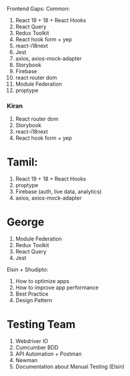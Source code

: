 
Frontend Gaps: 
Common:
1. React 19 + 18 + React Hooks
3. React Query
4. Redux Toolkit
5. React hook form + yep
6. react-i18next
7. Jest
8. axios, axios-mock-adapter
9. Storybook
10. Firebase
11. react router dom
12. Module Federation
13. proptype

### Kiran
1. React router dom
2. Storybook
3. react-i18next
4. React hook form + yep

# Tamil:
1. React 19 + 18 + React Hooks
2. proptype
3. Firebase (auth, live data, analytics)
4. axios, axios-mock-adapter

# George
1.  Module Federation
2. Redux Toolkit
3. React Query
4. Jest


Elsin + Shudipto:
1. How to optimize apps
2. How to improve app performance
3. Best Practice
4. Design Pattern



# Testing Team
1. Webdriver IO
2. Cumcumber BDD
3. API Automation + Postman
4. Newman
5. Documentation about Manual Testing (Elsin)

